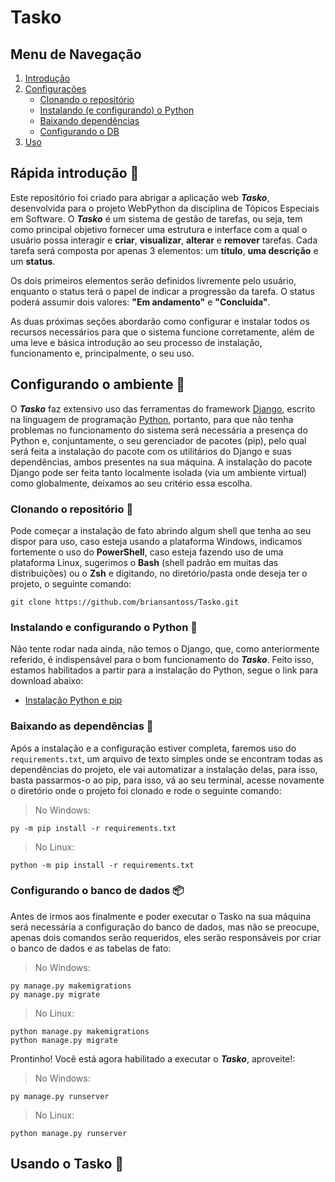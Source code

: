 # Tasko
## Menu de Navegação
1. [Introdução](#rápida-introdução-)
2. [Configurações](#configurando-o-ambiente-)
   - [Clonando o repositório](#clonando-o-repositório-)
   - [Instalando (e configurando) o Python](#instalando-e-configurando-o-python-)
   - [Baixando dependências](#baixando-as-dependências-)
   - [Configurando o DB](#configurando-o-banco-de-dados-)
3. [Uso](#usando-o-tasko-)

## Rápida introdução &#x1F9D0;
Este repositório foi criado para abrigar a aplicação web ***Tasko***, desenvolvida para o projeto WebPython da disciplina de Tópicos Especiais em Software. O ***Tasko*** é um sistema de gestão de tarefas, ou seja, tem como principal objetivo fornecer uma estrutura e interface com a qual o usuário possa interagir e **criar**, **visualizar**, **alterar** e **remover** tarefas. Cada tarefa será composta por apenas 3 elementos: um **título**, **uma descrição** e um **status**.

Os dois primeiros elementos serão definidos livremente pelo usuário, enquanto o status terá o papel de indicar a progressão da tarefa. O status poderá assumir dois valores: **"Em andamento"**  e **"Concluída"**.

As duas próximas seções abordarão como configurar e instalar todos os recursos necessários para que o sistema funcione corretamente, além de uma leve e básica introdução ao seu processo de instalação, funcionamento e, principalmente, o seu uso.

## Configurando o ambiente &#x1F527;
O ***Tasko*** faz extensivo uso das ferramentas do framework [Django](https://www.djangoproject.com/), escrito na linguagem de programação [Python](https://www.python.org/), portanto, para que não tenha problemas no funcionamento do sistema será necessária a presença do Python e, conjuntamente, o seu gerenciador de pacotes (pip), pelo qual será feita a instalação do pacote com os utilitários do Django e suas dependências, ambos presentes na sua máquina. A instalação do pacote Django pode ser feita tanto localmente isolada (via um ambiente virtual) como globalmente, deixamos ao seu critério essa escolha.

### Clonando o repositório &#x1F47B;
Pode começar a instalação de fato abrindo algum shell que tenha ao seu dispor para uso, caso esteja usando a plataforma Windows, indicamos fortemente o uso do **PowerShell**, caso esteja fazendo uso de uma plataforma Linux, sugerimos o **Bash** (shell padrão em muitas das distribuições) ou o **Zsh** e digitando, no diretório/pasta onde deseja ter o projeto, o seguinte comando:

```
git clone https://github.com/briansantoss/Tasko.git
```

### Instalando e configurando o Python &#x1F40D;
Não tente rodar nada ainda, não temos o Django, que, como anteriormente referido, é indispensável para o bom funcionamento do ***Tasko***. Feito isso, estamos habilitados a partir para a instalação do Python, segue o link para download abaixo:

- <a href="https://www.python.org/downloads/" target="_blank">Instalação Python e pip</a>

### Baixando as dependências &#x1F4BE;
Após a instalação e a configuração estiver completa, faremos uso do `requirements.txt`, um arquivo de texto simples onde se encontram todas as dependências do projeto, ele vai automatizar a instalação delas, para isso, basta passarmos-o ao pip, para isso, vá ao seu terminal, acesse novamente o diretório onde o projeto foi clonado e rode o seguinte comando:

> No Windows:

```
py -m pip install -r requirements.txt
```

> No Linux:

```
python -m pip install -r requirements.txt
```

### Configurando o banco de dados &#x1F4E6;
Antes de irmos aos finalmente e poder executar o Tasko na sua máquina será necessária a configuração do banco de dados, mas não se preocupe, apenas dois comandos serão requeridos, eles serão responsáveis por criar o banco de dados e as tabelas de fato:

> No Windows:
```
py manage.py makemigrations
py manage.py migrate
```

> No Linux:
```
python manage.py makemigrations
python manage.py migrate
```

Prontinho! Você está agora habilitado a executar o ***Tasko***, aproveite!:

> No Windows:
```
py manage.py runserver
```

> No Linux:

```
python manage.py runserver
```

## Usando o Tasko &#x1F973;
